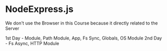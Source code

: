 # NodeExpress.js
We don't use the Browser in this Course because it directly related to the Server

1st Day - Module, Path Module, App, Fs Sync, Globals, OS Module
2nd Day - Fs Async, HTTP Module